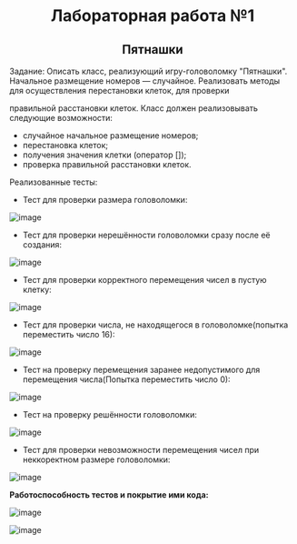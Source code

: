 <h1 align="center">Лабораторная работа №1</h1>
<h2 align="center">Пятнашки</h2>
Задание: Описать класс, реализующий игру-головоломку "Пятнашки". Начальное размещение номеров — случайное. Реализовать методы для осуществления перестановки клеток, для проверки

правильной расстановки клеток. Класс должен реализовывать следующие возможности:
- cлучайное начальное размещение номеров;
- перестановка клеток;
- получения значения клетки (оператор []);
- проверка правильной расстановки клеток.

Реализованные тесты:
- Тест для проверки размера головоломки:
  
![image](https://github.com/MarkGfrv/PPOIS/assets/113544592/13324ed7-a601-40a2-b6ad-370b2b7ded52)

- Тест для проверки нерешённости головоломки сразу после её создания:

![image](https://github.com/MarkGfrv/PPOIS/assets/113544592/1265314c-32dc-478f-b829-b07961f89be8)

- Тест для проверки корректного перемещения чисел в пустую клетку:

![image](https://github.com/MarkGfrv/PPOIS/assets/113544592/0ab5e948-d12e-4aee-bc56-cbb69f1c1788)

- Тест для проверки числа, не находящегося в головоломке(попытка переместить число 16):

![image](https://github.com/MarkGfrv/PPOIS/assets/113544592/51db5ed8-b57c-40c8-bee2-0036dc236d5a)


- Тест на проверку перемещения заранее недопустимого для перемещения числа(Попытка переместить число 0):


![image](https://github.com/MarkGfrv/PPOIS/assets/113544592/b74d8bf5-43ad-4a8d-89b6-00670785a5fc)


- Тест на проверку решённости головоломки:

![image](https://github.com/MarkGfrv/PPOIS/assets/113544592/232ebf26-c1b9-4804-ac32-5b5f9c9f48c0)

- Тест для проверки невозможности перемещения чисел при неккоректном размере головоломки:

![image](https://github.com/MarkGfrv/PPOIS/assets/113544592/166c4208-ea23-4506-b542-08935956b32e)


__Работоспособность тестов и покрытие ими кода:__

![image](https://github.com/MarkGfrv/PPOIS/assets/113544592/d1b3dfcb-e30a-4c3d-8f67-11a4598c1a89)


![image](https://github.com/MarkGfrv/PPOIS/assets/113544592/a2cdfcc1-c8df-4d7e-9bd4-eb36d5dac6cb)


